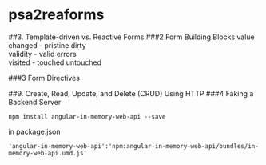 # psa2reaforms
##3. Template-driven vs. Reactive Forms
###2 Form Building Blocks
value changed - pristine dirty  
validity - valid errors  
visited - touched untouched  

###3 Form Directives





##9. Create, Read, Update, and Delete (CRUD) Using HTTP
###4 Faking a Backend Server
```
npm install angular-in-memory-web-api --save
```
in package.json
```
'angular-in-memory-web-api':'npm:angular-in-memory-web-api/bundles/in-memory-web-api.umd.js'
```
